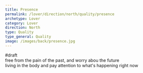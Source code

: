 ```yaml
---
title: Presence
permalink: /lover/direction/north/quality/presence
archetype: Lover
category: Lover
direction: North
type: Quality
type_general: Quality
image: /images/back/presence.jpg
---
```

#draft   
free from the pain of the past, and worry abou the future  
living in the body and pay attention to what's happening right now
